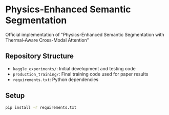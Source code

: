 # Physics-Enhanced Semantic Segmentation

Official implementation of "Physics-Enhanced Semantic Segmentation with Thermal-Aware Cross-Modal Attention"

## Repository Structure
- `kaggle_experiments/`: Initial development and testing code
- `production_training/`: Final training code used for paper results
- `requirements.txt`: Python dependencies

## Setup
```bash
pip install -r requirements.txt
